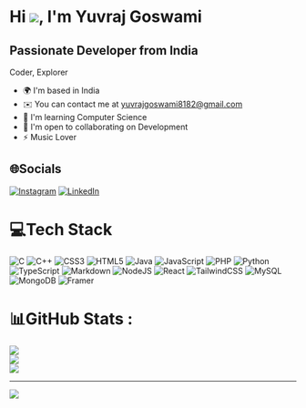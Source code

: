 # Hi ![](https://user-images.githubusercontent.com/18350557/176309783-0785949b-9127-417c-8b55-ab5a4333674e.gif), I'm Yuvraj Goswami

Passionate Developer from India
-------------------------------

Coder, Explorer

* 🌍 I'm based in India
* ✉️ You can contact me at [yuvrajgoswami8182@gmail.com](mailto:yuvrajgoswami8182@gmail.com)
* 🧠 I'm learning Computer Science
* 🤝 I'm open to collaborating on Development
* ⚡ Music Lover


## 🌐Socials
[![Instagram](https://img.shields.io/badge/Instagram-%23E4405F.svg?logo=Instagram&logoColor=white)](https://instagram.com/yuvraj_goswami_333) [![LinkedIn](https://img.shields.io/badge/LinkedIn-%230077B5.svg?logo=linkedin&logoColor=white)](https://linkedin.com/in/yuvraj-goswami-b10815226) 

# 💻Tech Stack
![C](https://img.shields.io/badge/c-%2300599C.svg?style=for-the-badge&logo=c&logoColor=white) ![C++](https://img.shields.io/badge/c++-%2300599C.svg?style=for-the-badge&logo=c%2B%2B&logoColor=white) ![CSS3](https://img.shields.io/badge/css3-%231572B6.svg?style=for-the-badge&logo=css3&logoColor=white) ![HTML5](https://img.shields.io/badge/html5-%23E34F26.svg?style=for-the-badge&logo=html5&logoColor=white) ![Java](https://img.shields.io/badge/java-%23ED8B00.svg?style=for-the-badge&logo=java&logoColor=white) ![JavaScript](https://img.shields.io/badge/javascript-%23323330.svg?style=for-the-badge&logo=javascript&logoColor=%23F7DF1E) ![PHP](https://img.shields.io/badge/php-%23777BB4.svg?style=for-the-badge&logo=php&logoColor=white) ![Python](https://img.shields.io/badge/python-3670A0?style=for-the-badge&logo=python&logoColor=ffdd54) ![TypeScript](https://img.shields.io/badge/typescript-%23007ACC.svg?style=for-the-badge&logo=typescript&logoColor=white) ![Markdown](https://img.shields.io/badge/markdown-%23000000.svg?style=for-the-badge&logo=markdown&logoColor=white)  ![NodeJS](https://img.shields.io/badge/node.js-6DA55F?style=for-the-badge&logo=node.js&logoColor=white) ![React](https://img.shields.io/badge/react-%2320232a.svg?style=for-the-badge&logo=react&logoColor=%2361DAFB) ![TailwindCSS](https://img.shields.io/badge/tailwindcss-%2338B2AC.svg?style=for-the-badge&logo=tailwind-css&logoColor=white) ![MySQL](https://img.shields.io/badge/mysql-%2300f.svg?style=for-the-badge&logo=mysql&logoColor=white) ![MongoDB](https://img.shields.io/badge/MongoDB-%234ea94b.svg?style=for-the-badge&logo=mongodb&logoColor=white) ![Framer](https://img.shields.io/badge/Framer-black?style=for-the-badge&logo=framer&logoColor=blue)
# 📊GitHub Stats :
![](https://github-readme-stats.vercel.app/api?username=Yuvraj-8182&theme=radical&hide_border=false&include_all_commits=false&count_private=false)<br/>
![](https://github-readme-streak-stats.herokuapp.com/?user=Yuvraj-8182&theme=radical&hide_border=false)<br/>
![](https://github-readme-stats.vercel.app/api/top-langs/?username=Yuvraj-8182&theme=radical&hide_border=false&include_all_commits=false&count_private=false&layout=compact)

---
[![](https://visitcount.itsvg.in/api?id=Yuvraj-8182&icon=0&color=0)](https://visitcount.itsvg.in)
